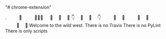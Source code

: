 "# chrome-extension" 

.    　 　 🤠
　 　 🍺🍺🍺
　 🍺　 🍺　 🍺
👇　 🍺　 🍺　 👇
　 　 🍺　 🍺
　 　 🍺　 🍺
　 　 👢　 👢
Welcome to the wild west.
There is no Travis
There is no PyLint
There is only scripts